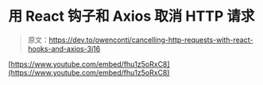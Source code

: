 # 用 React 钩子和 Axios 取消 HTTP 请求

> 原文：<https://dev.to/owenconti/cancelling-http-requests-with-react-hooks-and-axios-3j16>

[https://www.youtube.com/embed/fhu1z5oRxC8](https://www.youtube.com/embed/fhu1z5oRxC8)
